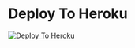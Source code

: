 
# Deploy To Heroku

[![Deploy To Heroku](https://www.herokucdn.com/deploy/button.svg)](https://heroku.com/deploy?template=https://github.com/rohit99504/HB-Save-Restricted-Bot-V2-3uxl)
